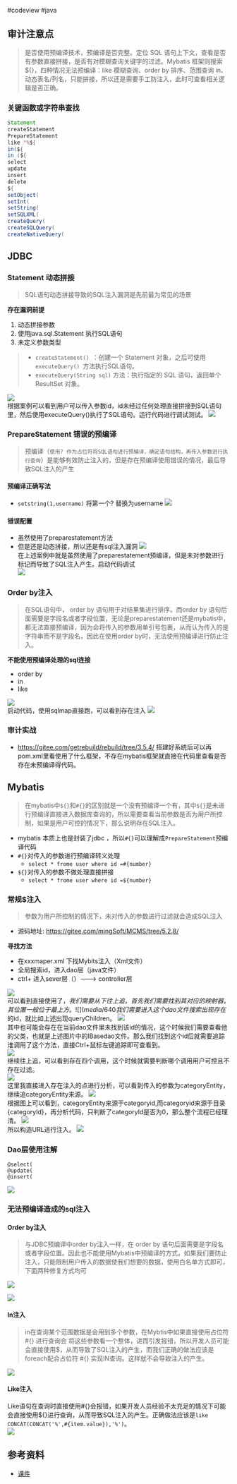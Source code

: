 #codeview
#java 

## 审计注意点
>是否使用预编译技术，预编译是否完整。定位 SQL 语句上下文，查看是否有参数直接拼接，是否有对模糊查询关键字的过滤。Mybatis 框架则搜索 ${}，四种情况无法预编译：like 模糊查询、order by 排序、范围查询 in、动态表名/列名，只能拼接，所以还是需要手工防注入，此时可查看相关逻辑是否正确。


### 关键函数或字符串查找
```Java
Statement  
createStatement
PrepareStatement
like '%${
in(${
in (${
select
update
insert
delete
${
setObject(
setInt(
setString(
setSQLXML(
createQuery(
createSQLQuery(
createNativeQuery(
```

## JDBC

### Statement  动态拼接
>SQL语句动态拼接导致的SQL注入漏洞是先前最为常见的场景

**存在漏洞前提**
1. 动态拼接参数
2. 使用java.sql.Statement 执行SQL语句
3. 未定义参数类型

>- `createStatement() `：创建一个 Statement 对象，之后可使用 `executeQuery() `方法执行SQL语句。
>- `executeQuery(String sql)` 方法：执行指定的 SQL 语句，返回单个 ResultSet 对象。

![](media/640.webp)  
根据案例可以看到用户可以传入参数id，id未经过任何处理直接拼接到SQL语句里，然后使用executeQuery()执行了SQL语句。运行代码进行调试测试。
![](media/Pasted%20image%2020241009190610.png)  


### PrepareStatement 错误的预编译
>预编译（`使用? 作为占位符将SQL语句进行预编译，确定语句结构，再传入参数进行执行查询`）是能够有效防止注入的，但是存在预编译使用错误的情况，最后导致SQL注入的产生

#### 预编译正确写法

- `setstring(1,username)` 将第一个? 替换为username
![](media/640%202.webp)  

#### 错误配置
- 虽然使用了preparestatement方法
- 但是还是动态拼接，所以还是有sql注入漏洞
![](media/640%201.webp)  
在上述案例中就是虽然使用了preparestatement预编译，但是未对参数进行标记而导致了SQL注入产生。启动代码调试  
![](media/Pasted%20image%2020241009190930.png)  


### Order by注入
>在SQL语句中， order by 语句用于对结果集进行排序。而order by 语句后面需要是字段名或者字段位置，无论是preparestatement还是mybatis中，都无法直接预编译，因为会将传入的参数用单引号包裹，从而认为传入的是字符串而不是字段名，因此在使用order by时，无法使用预编译进行防止注入。

**不能使用预编译处理的sql连接**
- order by 
- in 
- like 

![](media/640%203.webp)  
启动代码，使用sqlmap直接跑，可以看到存在注入 
![](media/Pasted%20image%2020241009191120.png)  

### 审计实战
- https://gitee.com/getrebuild/rebuild/tree/3.5.4/
搭建好系统后可以再pom.xml里看使用了什么框架，不存在mybatis框架就直接在代码里查看是否存在未预编译得代码。


## Mybatis
>在mybatis中`${}`和`#{}`的区别就是一个没有预编译一个有，其中`${}`是未进行预编译直接进入数据库查询的，所以需要查看当前参数是否为用户所控制，如果是用户可控的情况下，那么说明存在SQL注入。

- mybatis 本质上也是封装了jdbc ，所以`#{}`可以理解成`PrepareStatement`预编译代码
- `#{}`对传入的参数进行预编译转义处理
	- `select * frome user where id =#{number}`
- `${}`对传入的参数不做处理直接拼接
	- `select * frome user where id =${number}`
### 常规$注入
>参数为用户所控制的情况下，未对传入的参数进行过滤就会造成SQL注入
- 源码地址: https://gitee.com/mingSoft/MCMS/tree/5.2.8/

**寻找方法**
- 在xxxmaper.xml 下找Mybits注入（Xml文件）
- 全局搜索id，进入dao层（java文件）
- ctrl+ 进入sever层（）---> controller层


![](media/640%204.webp)  
可以看到直接使用了$，我们需要从下往上追，首先我们需要找到其对应的映射器，其位置一般位于最上方。  
![](media/640%205.webp)  
我们需要进入这个dao文件搜索出现存在$的id，就比如上述出现queryChildren。
![](media/640%206.webp)  
其中也可能会存在在当前dao文件里未找到该id的情况，这个时候我们需要查看他的父类，也就是上述图片中的IBasedao文件。那么我们找到这个id后就需要追踪谁调用了这个方法，直接Ctrl+鼠标左键追踪即可查看到。  
![](media/640%207.webp)  
继续往上追，可以看到存在四个调用，这个时候就需要判断哪个调用用户可控且不存在过滤。  
![](media/640%208.webp)  
这里我直接进入存在注入的点进行分析，可以看到传入的参数为categoryEntity，继续追categoryEntity来源。
![](media/640%209.webp)  
根据图上可以看到，categoryEntity来源于categoryid,而categoryid来源于目录{categoryId}，再分析代码，只判断了categoryId是否为0，那么整个流程已经理清。
![](media/640%2010.webp)  
所以构造URL进行注入。
![](media/640%2011.webp)  


### Dao层使用注解

```
@select(
@update(
@insert(
```
![](media/1741243578531.jpg)  


### 无法预编译造成的sql注入
#### Order by注入
>与JDBC预编译中order by注入一样，在 order by 语句后面需要是字段名或者字段位置。因此也不能使用Mybatis中预编译的方式。如果我们要防止注入，只能限制用户传入的数据使我们想要的数据，使用白名单方式即可，下面两种修复方式均可





![](media/640%2012.webp)  

![](media/640-1.webp)  

#### In注入
>in在查询某个范围数据是会用到多个参数，在Mybtis中如果直接使用占位符 #{} 进行查询会 将这些参数看一个整体，进而引发报错，所以开发人员可能会直接使用$，从而导致了SQL注入的产生，而我们正确的做法应该是foreach配合占位符 #{} 实现IN查询。这样就不会导致注入的产生。






![](media/640%2013.webp)  

#### Like注入
Like语句在查询时直接使用#{}会报错，如果开发人员经验不太充足的情况下可能会直接使用${}进行查询，从而导致SQL注入的产生。正确做法应该是`like CONCAT(CONCAT('%',#{item.value}),'%')`。  
![](media/640%2014.webp)  






## 参考资料

- [课件](课件/SQL注入漏洞.pdf)
